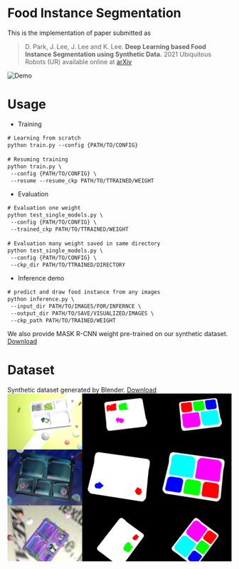 # Food Instance Segmentation

This is the implementation of paper submitted as 

> D. Park, J. Lee, J. Lee and K. Lee. **Deep Learning based Food Instance Segmentation using Synthetic Data.** 2021 Ubiquitous Robots (UR) available online at
[arXiv](https://arxiv.org/abs/2107.07191)

![Demo](./resources/demo_unseen_food_segmentation.gif)


# Usage
- Training
```Shell
# Learning from scratch
python train.py --config {PATH/TO/CONFIG}

# Resuming training
python train.py \
 --config {PATH/TO/CONFIG} \
 --resume --resume_ckp PATH/TO/TTRAINED/WEIGHT
```

- Evaluation
```Shell
# Evaluation one weight
python test_single_models.py \
 --config {PATH/TO/CONFIG} \
 --trained_ckp PATH/TO/TTRAINED/WEIGHT

# Evaluation many weight saved in same directory
python test_single_models.py \
 --config {PATH/TO/CONFIG} \
 --ckp_dir PATH/TO/TTRAINED/DIRECTORY
```

- Inference demo
```Shell
# predict and draw food instance from any images
python inference.py \
 --input_dir PATH/TO/IMAGES/FOR/INFERNCE \
 --output_dir PATH/TO/SAVE/VISUALIZED/IMAGES \
 --ckp_path PATH/TO/TRAINED/WEIGHT
```
We also provide MASK R-CNN weight pre-trained on our synthetic dataset. [Download](https://drive.google.com/file/d/1JaZKzYiOZ29HZhV6wcbzHCWcJbZK_r35/view?usp=sharing)

# Dataset
Synthetic dataset generated by Blender. [Download](https://drive.google.com/file/d/1YKHi8RhjgH-LcoVjI5yIwkbfRNtgSVdE/view?usp=sharing)
![Data](./resources/example.png)